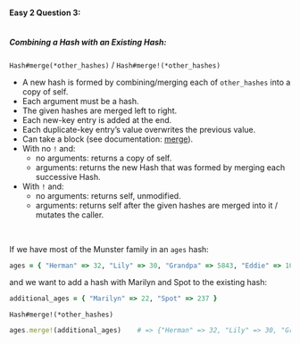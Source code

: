 #### Easy 2 Question 3:<br><br>

##### Combining a Hash with an Existing Hash:

`Hash#merge(*other_hashes)` / `Hash#merge!(*other_hashes)`
- A new hash is formed by combining/merging each of `other_hashes` into a copy of self.
- Each argument must be a hash.
- The given hashes are merged left to right.
- Each new-key entry is added at the end.
- Each duplicate-key entry’s value overwrites the previous value.
- Can take a block (see documentation: [merge](https://docs.ruby-lang.org/en/master/Hash.html#method-i-merge)).
- With no `!` and:
	- no arguments: returns a copy of self.
	- arguments: returns the new Hash that was formed by merging each successive Hash.
- With `!` and:
	- no arguments: returns self, unmodified.
	- arguments: returns self after the given hashes are merged into it / mutates the caller.

<br>

If we have most of the Munster family in an `ages` hash:
```Ruby
ages = { "Herman" => 32, "Lily" => 30, "Grandpa" => 5843, "Eddie" => 10 }
```
and we want to add a hash with Marilyn and Spot to the existing hash:
```Ruby
additional_ages = { "Marilyn" => 22, "Spot" => 237 }
```

`Hash#merge!(*other_hashes)`
```Ruby
ages.merge!(additional_ages)	# => {"Herman" => 32, "Lily" => 30, "Grandpa" => 5843, "Eddie" => 10, "Marilyn" => 22, "Spot" => 237}
```
